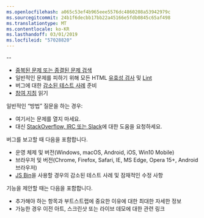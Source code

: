 ```yaml
---
ms.openlocfilehash: a065c53ef4b965eee5576dc4860208a53942979c
ms.sourcegitcommit: 24b1f6decbb17bb22a45166e5fdb0845c65af498
ms.translationtype: MT
ms.contentlocale: ko-KR
ms.lasthandoff: 03/01/2019
ms.locfileid: "57028820"
---
```

--

- [중복된 문제 또는 종결된 문제 검색](https://github.com/twbs/bootstrap/issues?utf8=%E2%9C%93&q=is%3Aissue)
- 일반적인 문제를 피하기 위해 모든 HTML [유효성 검사](http://validator.w3.org/nu/) 및 [Lint](https://github.com/twbs/bootlint#in-the-browser)
- 버그에 대한 [감소된 테스트 사례](https://css-tricks.com/reduced-test-cases/) 준비
- [참여 지침](https://github.com/twbs/bootstrap/blob/master/CONTRIBUTING.md) 읽기

일반적인 “방법” 질문을 하는 경우:

- 여기서는 문제를 열지 마세요.
- 대신 [StackOverflow, IRC 또는 Slack](https://github.com/twbs/bootstrap/blob/master/README.md#community)에 대한 도움을 요청하세요.

버그를 보고할 때 다음을 포함합니다.

- 운영 체제 및 버전(Windows, macOS, Android, iOS, Win10 Mobile)
- 브라우저 및 버전(Chrome, Firefox, Safari, IE, MS Edge, Opera 15+, Android 브라우저)
- [JS Bin](https://jsbin.com)을 사용할 경우의 감소된 테스트 사례 및 잠재적인 수정 사항

기능을 제안할 때는 다음을 포함합니다.

- 추가해야 하는 항목과 부트스트랩에 중요한 이유에 대한 최대한 자세한 정보
- 가능한 경우 이전 아트, 스크린샷 또는 라이브 데모에 대한 관련 링크
